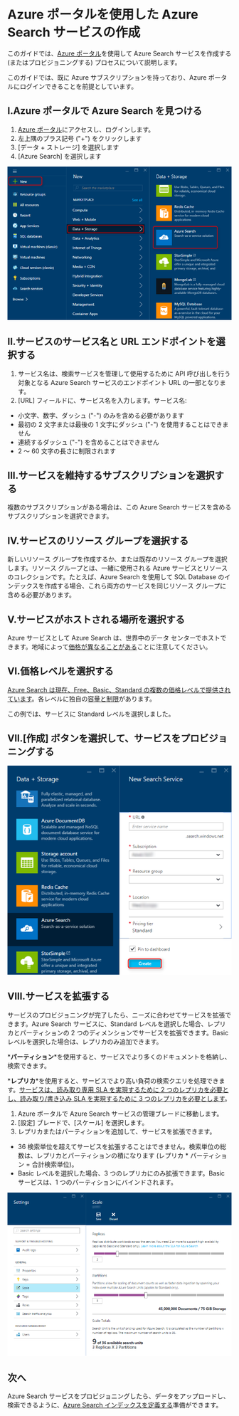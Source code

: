 <properties
	pageTitle="Azure ポータルを使用した Azure Search サービスの作成 | Microsoft Azure | ホスト型クラウド検索サービス"
	description="Azure ポータルを使用して Azure Search サービスをプロビジョニングする方法について説明します。"
	services="search"
	authors="ashmaka"
	documentationCenter=""/>

<tags
	ms.service="search"
	ms.devlang="NA"
	ms.workload="search"
	ms.topic="article"
	ms.tgt_pltfrm="na"
	ms.date="05/31/2016"
	ms.author="ashmaka"/>

# Azure ポータルを使用した Azure Search サービスの作成

このガイドでは、[Azure ポータル](https://portal.azure.com/)を使用して Azure Search サービスを作成する (またはプロビジョニングする) プロセスについて説明します。

このガイドでは、既に Azure サブスクリプションを持っており、Azure ポータルにログインできることを前提としています。

## I.Azure ポータルで Azure Search を見つける
1. [Azure ポータル](https://portal.azure.com/)にアクセスし、ログインします。
1. 左上隅のプラス記号 ("+") をクリックします
2. [データ + ストレージ] を選択します
3. [Azure Search] を選択します

![](./media/search-create-service-portal/find-search.png)

## II.サービスのサービス名と URL エンドポイントを選択する
1. サービス名は、検索サービスを管理して使用するために API 呼び出しを行う対象となる Azure Search サービスのエンドポイント URL の一部となります。
2. [URL] フィールドに、サービス名を入力します。サービス名:
  * 小文字、数字、ダッシュ ("-") のみを含める必要があります
  * 最初の 2 文字または最後の 1 文字にダッシュ ("-") を使用することはできません
  * 連続するダッシュ ("-") を含めることはできません
  * 2 ～ 60 文字の長さに制限されます


## III.サービスを維持するサブスクリプションを選択する
複数のサブスクリプションがある場合は、この Azure Search サービスを含めるサブスクリプションを選択できます。

## IV.サービスのリソース グループを選択する
新しいリソース グループを作成するか、または既存のリソース グループを選択します。リソース グループとは、一緒に使用される Azure サービスとリソースのコレクションです。たとえば、Azure Search を使用して SQL Database のインデックスを作成する場合、これら両方のサービスを同じリソース グループに含める必要があります。

## V.サービスがホストされる場所を選択する
Azure サービスとして Azure Search は、世界中のデータ センターでホストできます。地域によって[価格が異なることがある](https://azure.microsoft.com/pricing/details/search/)ことに注意してください。

## VI.価格レベルを選択する
[Azure Search は現在、Free、Basic、Standard の複数の価格レベルで提供されています](https://azure.microsoft.com/pricing/details/search/)。各レベルに独自の[容量と制限](search-limits-quotas-capacity.md)があります。

この例では、サービスに Standard レベルを選択しました。

## VII.[作成] ボタンを選択して、サービスをプロビジョニングする

![](./media/search-create-service-portal/create-service.png)

## VIII.サービスを拡張する

サービスのプロビジョニングが完了したら、ニーズに合わせてサービスを拡張できます。Azure Search サービスに、Standard レベルを選択した場合、レプリカとパーティションの 2 つのディメンションでサービスを拡張できます。Basic レベルを選択した場合は、レプリカのみ追加できます。

*__パーティション__*を使用すると、サービスでより多くのドキュメントを格納し、検索できます。

*__レプリカ__*を使用すると、サービスでより高い負荷の検索クエリを処理できます。[サービスは、読み取り専用 SLA を実現するために 2 つのレプリカを必要とし、読み取り/書き込み SLA を実現するために 3 つのレプリカを必要とします](https://azure.microsoft.com/support/legal/sla/search/v1_0/)。

1. Azure ポータルで Azure Search サービスの管理ブレードに移動します。
2. [設定] ブレードで、[スケール] を選択します。
3. レプリカまたはパーティションを追加して、サービスを拡張できます。
  * 36 検索単位を超えてサービスを拡張することはできません。検索単位の総数は、レプリカとパーティションの積になります (レプリカ * パーティション = 合計検索単位)。
  * Basic レベルを選択した場合、3 つのレプリカにのみ拡張できます。Basic サービスは、1 つのパーティションにバインドされます。

![](./media/search-create-service-portal/scale-service.png)

## 次へ
Azure Search サービスをプロビジョニングしたら、データをアップロードし、検索できるように、[Azure Search インデックスを定義する](search-what-is-an-index.md)準備ができます。

<!---HONumber=AcomDC_0601_2016-->